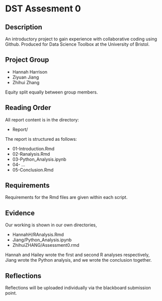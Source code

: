 # DST Assesment 0

## Description

An introductory project to gain experience with collaborative coding using Github. Produced for Data Science Toolbox at the University of Bristol.

## Project Group

* Hannah Harrison
* Ziyuan Jiang
* Zhihui Zhang

Equity split equally between group members.

## Reading Order

All report content is in the directory:

* Report/

The report is structured as follows:
* 01-Introduction.Rmd
* 02-Ranalysis.Rmd
* 03-Python_Analysis.ipynb
* 04- ...
* 05-Conclusion.Rmd

## Requirements

Requirements for the Rmd files are given within each script.

## Evidence

Our working is shown in our own directories,

* HannahH/RAnalysis.Rmd
* Jiang/Python_Analysis.ipynb
* ZhihuiZHANG/Assessment0.rmd

Hannah and Hailey wrote the first and second R analyses respectively, Jiang wrote the Python analysis, and we wrote the conclusion together.

## Reflections

Reflections will be uploaded individually via the blackboard submission point.



